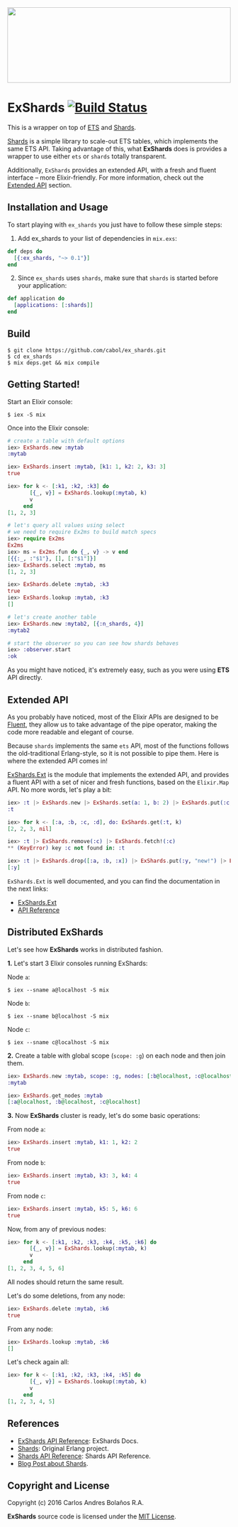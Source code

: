 <img src="http://38.media.tumblr.com/db32471b7c8870cbb0b2cc173af283bb/tumblr_inline_nm9x9u6u261rw7ney_540.gif" height="170" width="100%" />


# ExShards [![Build Status](https://travis-ci.org/cabol/ex_shards.svg?branch=master)](https://travis-ci.org/cabol/ex_shards)

This is a wrapper on top of [ETS](http://erlang.org/doc/man/ets.html) and [Shards](https://github.com/cabol/shards).

[Shards](https://github.com/cabol/shards) is a simple library to scale-out ETS tables, which implements the same ETS API.
Taking advantage of this, what **ExShards** does is provides a wrapper to use either `ets` or
`shards` totally transparent.

Additionally, `ExShards` provides an extended API, with a fresh and fluent interface – more Elixir-friendly.
For more information, check out the [<i class="icon-upload"></i> Extended API](#extended-api) section.

## Installation and Usage

To start playing with `ex_shards` you just have to follow these simple steps:

  1. Add ex_shards to your list of dependencies in `mix.exs`:

  ```elixir
  def deps do
    [{:ex_shards, "~> 0.1"}]
  end
  ```

  2. Since `ex_shards` uses `shards`, make sure that `shards` is started before your application:

  ```elixir
  def application do
    [applications: [:shards]]
  end
  ```

## Build

    $ git clone https://github.com/cabol/ex_shards.git
    $ cd ex_shards
    $ mix deps.get && mix compile


## Getting Started!

Start an Elixir console:

    $ iex -S mix

Once into the Elixir console:

```elixir
# create a table with default options
iex> ExShards.new :mytab
:mytab

iex> ExShards.insert :mytab, [k1: 1, k2: 2, k3: 3]
true

iex> for k <- [:k1, :k2, :k3] do
       [{_, v}] = ExShards.lookup(:mytab, k)
       v
     end
[1, 2, 3]

# let's query all values using select
# we need to require Ex2ms to build match specs
iex> require Ex2ms
Ex2ms
iex> ms = Ex2ms.fun do {_, v} -> v end
[{{:_, :"$1"}, [], [:"$1"]}]
iex> ExShards.select :mytab, ms
[1, 2, 3]

iex> ExShards.delete :mytab, :k3
true
iex> ExShards.lookup :mytab, :k3
[]

# let's create another table
iex> ExShards.new :mytab2, [{:n_shards, 4}]
:mytab2

# start the observer so you can see how shards behaves
iex> :observer.start
:ok
```

As you might have noticed, it's extremely easy, such as you were using **ETS** API directly.


## Extended API

As you probably have noticed, most of the Elixir APIs are designed to be [Fluent](https://en.wikipedia.org/wiki/Fluent_interface),
they allow us to take advantage of the pipe operator, making the code more readable
and elegant of course.

Because `shards` implements the same `ets` API, most of the functions follows
the old-traditional Erlang-style, so it is not possible to pipe them. Here is
where the extended API comes in!

[ExShards.Ext](lib/ex_shards/ext.ex) is the module that implements the extended API,
and provides a fluent API with a set of nicer and fresh functions, based on the
`Elixir.Map` API. No more words, let's play a bit:

```elixir
iex> :t |> ExShards.new |> ExShards.set(a: 1, b: 2) |> ExShards.put(:c, 3) |> ExShards.update!(:a, &(&1 * 2))
:t

iex> for k <- [:a, :b, :c, :d], do: ExShards.get(:t, k)
[2, 2, 3, nil]

iex> :t |> ExShards.remove(:c) |> ExShards.fetch!(:c)
** (KeyError) key :c not found in: :t

iex> :t |> ExShards.drop([:a, :b, :x]) |> ExShards.put(:y, "new!") |> ExShards.keys
[:y]
```

`ExShards.Ext` is well documented, and you can find the documentation in the next links:

 * [ExShards.Ext](https://hexdocs.pm/ex_shards/ExShards.Ext.html)
 * [API Reference](https://hexdocs.pm/ex_shards/api-reference.html)

## Distributed ExShards

Let's see how **ExShards** works in distributed fashion.

**1.** Let's start 3 Elixir consoles running ExShards:

Node `a`:

```
$ iex --sname a@localhost -S mix
```

Node `b`:

```
$ iex --sname b@localhost -S mix
```

Node `c`:

```
$ iex --sname c@localhost -S mix
```

**2.** Create a table with global scope (`scope: :g`) on each node and then join them.

```elixir
iex> ExShards.new :mytab, scope: :g, nodes: [:b@localhost, :c@localhost]
:mytab

iex> ExShards.get_nodes :mytab
[:a@localhost, :b@localhost, :c@localhost]
```

**3.** Now **ExShards** cluster is ready, let's do some basic operations:

From node `a`:

```elixir
iex> ExShards.insert :mytab, k1: 1, k2: 2
true
```

From node `b`:

```elixir
iex> ExShards.insert :mytab, k3: 3, k4: 4
true
```

From node `c`:

```elixir
iex> ExShards.insert :mytab, k5: 5, k6: 6
true
```

Now, from any of previous nodes:

```elixir
iex> for k <- [:k1, :k2, :k3, :k4, :k5, :k6] do
       [{_, v}] = ExShards.lookup(:mytab, k)
       v
     end
[1, 2, 3, 4, 5, 6]
```

All nodes should return the same result.

Let's do some deletions, from any node:

```elixir
iex> ExShards.delete :mytab, :k6
true
```

From any node:

```elixir
iex> ExShards.lookup :mytab, :k6
[]
```

Let's check again all:

```elixir
iex> for k <- [:k1, :k2, :k3, :k4, :k5] do
       [{_, v}] = ExShards.lookup(:mytab, k)
       v
     end
[1, 2, 3, 4, 5]
```


## References

 * [ExShards API Reference](https://hexdocs.pm/ex_shards/api-reference.html): ExShards Docs.
 * [Shards](https://github.com/cabol/shards): Original Erlang project.
 * [Shards API Reference](http://cabol.github.io/shards): Shards API Reference.
 * [Blog Post about Shards](http://cabol.github.io/posts/2016/04/14/sharding-support-for-ets.html).


## Copyright and License

Copyright (c) 2016 Carlos Andres Bolaños R.A.

**ExShards** source code is licensed under the [MIT License](LICENSE.md).
